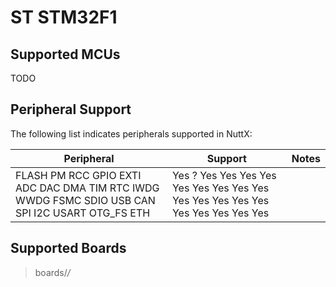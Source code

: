 # ST STM32F1

## Supported MCUs

TODO

## Peripheral Support

The following list indicates peripherals supported in NuttX:

| Peripheral                                                                                       | Support                                                                           | Notes |
| ------------------------------------------------------------------------------------------------ | --------------------------------------------------------------------------------- | ----- |
| FLASH PM RCC GPIO EXTI ADC DAC DMA TIM RTC IWDG WWDG FSMC SDIO USB CAN SPI I2C USART OTG\_FS ETH | Yes ? Yes Yes Yes Yes Yes Yes Yes Yes Yes Yes Yes Yes Yes Yes Yes Yes Yes Yes Yes |       |

## Supported Boards

> boards/*/*
